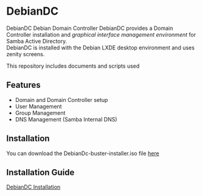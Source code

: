 # DebianDC
DebianDC Debian Domain Controller
DebianDC provides a Domain Controller installation and <i>graphical interface management environment</i> for Samba Active Directory.<br>
DebianDC is installed with the Debian LXDE desktop environment and uses zenity screens.

This repository includes documents and scripts used


## Features
- Domain and Domain Controller setup
- User Management
- Group Management
- DNS Management (Samba Internal DNS)

## Installation
You can download the DebianDc-buster-installer.iso file <a href="www.esmerkan.com/debiandc/web/iso/DebianDC-buster-installer.iso">here</a>

## Installation Guide
<a href ="www.esmerkan.com/debiandc/web/installation.html">DebianDC Installation</a>
